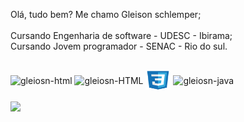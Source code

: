 
Olá, tudo bem? Me chamo Gleison schlemper; <br/><br/>
Cursando Engenharia de software - UDESC - Ibirama;<br/>
Cursando Jovem programador - SENAC - Rio do sul.<br/> 

<div style="display: inline_block" width="100%"><br>
  <img align="center" alt="gleiosn-html" height="50" width="90" src="https://img.shields.io/badge/HTML5-E34F26?style=for-the-badge&logo=html5&logoColor=white">
 <img align="center" alt="gleiosn-HTML" height="50" width="90" src="[https://raw.githubusercontent.com/devicons/devicon/master/icons/html5/html5-original.svg](https://img.shields.io/badge/JavaScript-F7DF1E?style=for-the-badge&logo=javascript&logoColor=black)">
  <img align="center" alt="gleiosn-CSS" height="30" width="40" src="https://raw.githubusercontent.com/devicons/devicon/master/icons/css3/css3-original.svg">
  <img align="center" alt="gleiosn-java" height="30" width="40" src="https://cdn.jsdelivr.net/gh/devicons/devicon/icons/java/java-original.svg">
</div><br/> 

<div>
  <img height="180em" src="https://github-readme-stats.vercel.app/api/top-langs/?username=gleisonschlemper&layout=compact&langs_count=7&theme=while" align="center"/>
</div>
